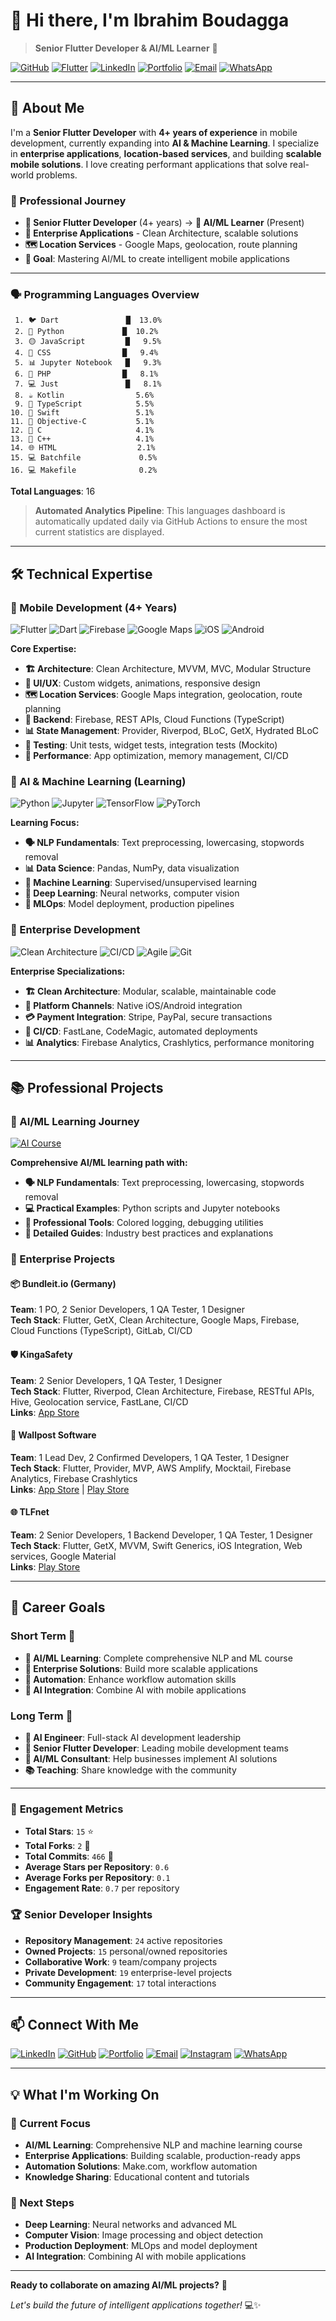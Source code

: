 # 👋 Hi there, I'm Ibrahim Boudagga

> **Senior Flutter Developer & AI/ML Learner** 🚀

[![GitHub](https://img.shields.io/badge/GitHub-Profile-blue?style=flat&logo=github)](https://github.com/Ibrahim-boudagga)
[![Flutter](https://img.shields.io/badge/Flutter-Expert-orange?style=flat&logo=flutter)](https://flutter.dev)
[![LinkedIn](https://img.shields.io/badge/LinkedIn-Connect-blue?style=flat&logo=linkedin)](https://linkedin.com/in/ibrahim-boudagga-496821334)
[![Portfolio](https://img.shields.io/badge/Portfolio-View-purple?style=flat)](https://ibrahimboudagga.netlify.app/)
[![Email](https://img.shields.io/badge/Email-Contact-red?style=flat&logo=gmail)](mailto:ibrahim.boudagga.cg@gmail.com)
[![WhatsApp](https://img.shields.io/badge/WhatsApp-Chat-green?style=flat&logo=whatsapp)](https://wa.me/21621208134)

---

## 🎯 **About Me**

I'm a **Senior Flutter Developer** with **4+ years of experience** in mobile development, currently expanding into **AI & Machine Learning**. I specialize in **enterprise applications**, **location-based services**, and building **scalable mobile solutions**. I love creating performant applications that solve real-world problems.

### **🔄 Professional Journey**
- **📱 Senior Flutter Developer** (4+ years) → **🧠 AI/ML Learner** (Present)
- **🏢 Enterprise Applications** - Clean Architecture, scalable solutions
- **🗺️ Location Services** - Google Maps, geolocation, route planning
- **🎯 Goal**: Mastering AI/ML to create intelligent mobile applications

---
### 🗣️ **Programming Languages Overview**

```
 1. 🐦 Dart               █  13.0%
 2. 🐍 Python             █  10.2%
 3. 🟡 JavaScript         █   9.5%
 4. 🎨 CSS                █   9.4%
 5. 📊 Jupyter Notebook   █   9.3%
 6. 🐘 PHP                █   8.1%
 7. 💻 Just               █   8.1%
 8. ☕ Kotlin                5.6%
 9. 🔵 TypeScript            5.5%
10. 🍎 Swift                 5.1%
11. 🍎 Objective-C           5.1%
12. 🔴 C                     4.1%
13. 🔴 C++                   4.1%
14. 🌐 HTML                  2.1%
15. 💻 Batchfile             0.5%
16. 💻 Makefile              0.2%
```

**Total Languages**: 16

> **Automated Analytics Pipeline**: This languages dashboard is automatically updated daily via GitHub Actions to ensure the most current statistics are displayed.

---

## 🛠️ **Technical Expertise**

### **📱 Mobile Development** (4+ Years)
![Flutter](https://img.shields.io/badge/Flutter-Senior_Developer-orange?style=flat&logo=flutter)
![Dart](https://img.shields.io/badge/Dart-Expert-purple?style=flat&logo=dart)
![Firebase](https://img.shields.io/badge/Firebase-Expert-yellow?style=flat&logo=firebase)
![Google Maps](https://img.shields.io/badge/Google_Maps-Expert-blue?style=flat&logo=googlemaps)
![iOS](https://img.shields.io/badge/iOS-Developer-blue?style=flat&logo=apple)
![Android](https://img.shields.io/badge/Android-Developer-green?style=flat&logo=android)

**Core Expertise:**
- **🏗️ Architecture**: Clean Architecture, MVVM, MVC, Modular Structure
- **🎨 UI/UX**: Custom widgets, animations, responsive design
- **🗺️ Location Services**: Google Maps integration, geolocation, route planning
- **🔧 Backend**: Firebase, REST APIs, Cloud Functions (TypeScript)
- **📊 State Management**: Provider, Riverpod, BLoC, GetX, Hydrated BLoC
- **🧪 Testing**: Unit tests, widget tests, integration tests (Mockito)
- **🚀 Performance**: App optimization, memory management, CI/CD

### **🧠 AI & Machine Learning** (Learning)
![Python](https://img.shields.io/badge/Python-AI_ML-green?style=flat&logo=python)
![Jupyter](https://img.shields.io/badge/Jupyter-Notebook-orange?style=flat&logo=jupyter)
![TensorFlow](https://img.shields.io/badge/TensorFlow-Learning-yellow?style=flat&logo=tensorflow)
![PyTorch](https://img.shields.io/badge/PyTorch-Learning-red?style=flat&logo=pytorch)

**Learning Focus:**
- **🗣️ NLP Fundamentals**: Text preprocessing, lowercasing, stopwords removal
- **📊 Data Science**: Pandas, NumPy, data visualization
- **🤖 Machine Learning**: Supervised/unsupervised learning
- **🧠 Deep Learning**: Neural networks, computer vision
- **🚀 MLOps**: Model deployment, production pipelines

### **🏢 Enterprise Development**
![Clean Architecture](https://img.shields.io/badge/Clean_Architecture-Expert-blue?style=flat)
![CI/CD](https://img.shields.io/badge/CI_CD-Pipelines-green?style=flat)
![Agile](https://img.shields.io/badge/Agile-Scrum_Master-green?style=flat)
![Git](https://img.shields.io/badge/Git-Expert-red?style=flat&logo=git)

**Enterprise Specializations:**
- **🏗️ Clean Architecture**: Modular, scalable, maintainable code
- **🔧 Platform Channels**: Native iOS/Android integration
- **💳 Payment Integration**: Stripe, PayPal, secure transactions
- **🚀 CI/CD**: FastLane, CodeMagic, automated deployments
- **📊 Analytics**: Firebase Analytics, Crashlytics, performance monitoring

---

## 📚 **Professional Projects**

### **🧠 AI/ML Learning Journey**
[![AI Course](https://img.shields.io/badge/AI_Course-Repository-blue?style=flat&logo=github)](https://github.com/Ibrahim-boudagga/-Learn-AI-ML-with-Me-)

**Comprehensive AI/ML learning path with:**
- **🗣️ NLP Fundamentals**: Text preprocessing, lowercasing, stopwords removal
- **💻 Practical Examples**: Python scripts and Jupyter notebooks
- **🎨 Professional Tools**: Colored logging, debugging utilities
- **📖 Detailed Guides**: Industry best practices and explanations

### **🏢 Enterprise Projects**

#### **📦 Bundleit.io** (Germany)
**Team**: 1 PO, 2 Senior Developers, 1 QA Tester, 1 Designer  
**Tech Stack**: Flutter, GetX, Clean Architecture, Google Maps, Firebase, Cloud Functions (TypeScript), GitLab, CI/CD  

#### **🛡️ KingaSafety**
**Team**: 2 Senior Developers, 1 QA Tester, 1 Designer  
**Tech Stack**: Flutter, Riverpod, Clean Architecture, Firebase, RESTful APIs, Hive, Geolocation service, FastLane, CI/CD  
**Links**: [App Store](https://apps.apple.com/us/app/kinga-safety/id6443869502)

#### **📱 Wallpost Software**
**Team**: 1 Lead Dev, 2 Confirmed Developers, 1 QA Tester, 1 Designer  
**Tech Stack**: Flutter, Provider, MVP, AWS Amplify, Mocktail, Firebase Analytics, Firebase Crashlytics  
**Links**: [App Store](https://apps.apple.com/us/app/wallpost-software/id1044979110) | [Play Store](https://play.google.com/store/apps/details?id=com.SMIT.WallPostSoftware)

#### **🌐 TLFnet**
**Team**: 2 Senior Developers, 1 Backend Developer, 1 QA Tester, 1 Designer  
**Tech Stack**: Flutter, GetX, MVVM, Swift Generics, iOS Integration, Web services, Google Material  
**Links**: [Play Store](https://play.google.com/store/apps/details?id=com.tlfnet)

---

## 🎯 **Career Goals**

### **Short Term** 🎯
- **🧠 AI/ML Learning**: Complete comprehensive NLP and ML course
- **🏢 Enterprise Solutions**: Build more scalable applications
- **🤖 Automation**: Enhance workflow automation skills
- **📱 AI Integration**: Combine AI with mobile applications

### **Long Term** 🚀
- **🧠 AI Engineer**: Full-stack AI development leadership
- **🏢 Senior Flutter Developer**: Leading mobile development teams
- **🤖 AI/ML Consultant**: Help businesses implement AI solutions
- **📚 Teaching**: Share knowledge with the community

---

### 🎯 **Engagement Metrics**
- **Total Stars**: `15` ⭐
- **Total Forks**: `2` 🍴
- **Total Commits**: `466` 📝
- **Average Stars per Repository**: `0.6`
- **Average Forks per Repository**: `0.1`
- **Engagement Rate**: `0.7` per repository

### 🏆 **Senior Developer Insights**
- **Repository Management**: `24` active repositories
- **Owned Projects**: `15` personal/owned repositories
- **Collaborative Work**: `9` team/company projects
- **Private Development**: `19` enterprise-level projects
- **Community Engagement**: `17` total interactions

---

## 📫 **Connect With Me**

[![LinkedIn](https://img.shields.io/badge/LinkedIn-Connect-blue?style=flat&logo=linkedin)](https://linkedin.com/in/ibrahim-boudagga-496821334)
[![GitHub](https://img.shields.io/badge/GitHub-Follow-blue?style=flat&logo=github)](https://github.com/Ibrahim-boudagga)
[![Portfolio](https://img.shields.io/badge/Portfolio-View-purple?style=flat)](https://ibrahimboudagga.netlify.app/)
[![Email](https://img.shields.io/badge/Email-Contact-red?style=flat&logo=gmail)](mailto:ibrahim.boudagga.cg@gmail.com)
[![Instagram](https://img.shields.io/badge/Instagram-Follow-red?style=flat&logo=instagram)](https://www.instagram.com/ibrahim_boudagga/)
[![WhatsApp](https://img.shields.io/badge/WhatsApp-Chat-green?style=flat&logo=whatsapp)](https://wa.me/21621208134)

---

## 💡 **What I'm Working On**

### **🧠 Current Focus**
- **AI/ML Learning**: Comprehensive NLP and machine learning course
- **Enterprise Applications**: Building scalable, production-ready apps
- **Automation Solutions**: Make.com, workflow automation
- **Knowledge Sharing**: Educational content and tutorials

### **🎯 Next Steps**
- **Deep Learning**: Neural networks and advanced ML
- **Computer Vision**: Image processing and object detection
- **Production Deployment**: MLOps and model deployment
- **AI Integration**: Combining AI with mobile applications

---

**Ready to collaborate on amazing AI/ML projects?** 🚀

*Let's build the future of intelligent applications together!* 💻✨

